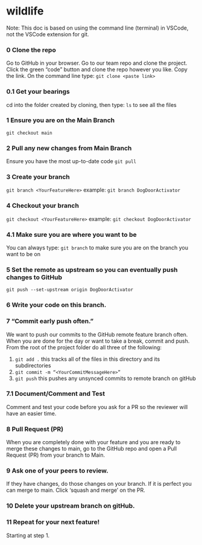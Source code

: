 # wildlife

Note: This doc is based on using the command line (terminal) in VSCode, not the VSCode extension for git.

### 0 Clone the repo
Go to GitHub in your browser. Go to our team repo and clone the project.
Click the green “code” button and clone the repo however you like. 
Copy the link.
On the command line type:
`git clone <paste link>`

### 0.1 Get your bearings
cd into the folder created by cloning, then type:
`ls` to see all the files

### 1 Ensure you are on the Main Branch
`git checkout main` 

### 2 Pull any new changes from Main Branch
Ensure you have the most up-to-date code
`git pull`

### 3 Create your branch
`git branch <YourFeatureHere>`
example: `git branch DogDoorActivator`

### 4 Checkout your branch
`git checkout <YourFeatureHere>`
example: `git checkout DogDoorActivator`

### 4.1 Make sure you are where you want to be
You can always type:
`git branch` to make sure you are on the branch you want to be on

### 5 Set the remote as upstream so you can eventually push changes to GitHub
`git push --set-upstream origin DogDoorActivator`

### 6 Write your code on this branch.

### 7 “Commit early push often.”
We want to push our commits to the GitHub remote feature branch often. When you are done for the day or want to take a break, commit and push.
From the root of the project folder do all three of the following:
1. `git add .` this tracks all of the files in this directory and its subdirectories 
2. `git commit -m “<YourCommitMessageHere>” `
3. `git push` this pushes any unsynced commits to remote branch on gitHub

### 7.1 Document/Comment and Test
Comment and test your code before you ask for a PR so the reviewer will have an easier time.

### 8 Pull Request (PR)
When you are completely done with your feature and you are ready to merge these changes to main, go to the GitHub repo and open a Pull Request (PR) from your branch to Main.

### 9 Ask one of your peers to review. 
If they have changes, do those changes on your branch. If it is perfect you can merge to main. Click ‘squash and merge’ on the PR.

### 10 Delete your upstream branch on gitHub.

### 11 Repeat for your next feature! 
Starting at step 1.
